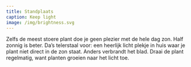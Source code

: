 ```yaml
---
title: Standplaats
caption: Keep light
image: /img/brightness.svg
---
```



Zelfs de meest stoere plant doe je geen plezier met de hele dag zon. Half zonnig is beter. Da’s telerstaal voor: een heerlijk licht plekje in huis waar je plant niet direct in de zon staat. Anders verbrandt het blad. Draai de plant regelmatig, want planten groeien naar het licht toe.